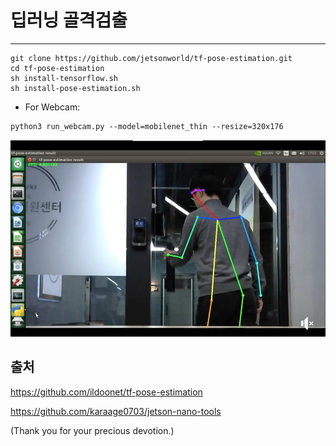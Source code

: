 # 딥러닝 골격검출
***
```
git clone https://github.com/jetsonworld/tf-pose-estimation.git
cd tf-pose-estimation
sh install-tensorflow.sh
sh install-pose-estimation.sh
```
- For Webcam:
```
python3 run_webcam.py --model=mobilenet_thin --resize=320x176
```

![image](https://raw.githubusercontent.com/jetsonworld/tf-pose-estimation/master/tf-pose-estimation.png)

## 출처
https://github.com/ildoonet/tf-pose-estimation

https://github.com/karaage0703/jetson-nano-tools

(Thank you for your precious devotion.)
